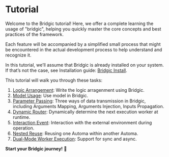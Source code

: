 # Tutorial

Welcome to the Bridgic tutorial! Here, we offer a complete learning the usage of "bridgic", helping you quickly master the core concepts and best practices of the framework.

Each feature will be accompanied by a simplified small process that might be encountered in the actual development process to help understand and recognize it.

In this tutorial, we’ll assume that Bridgic is already installed on your system. If that’s not the case, see Installation guide: [Bridgic Install](../home/installation.md#installation).

This tutorial will walk you through these tasks:

1. [Logic Arrangement](./notebooks/getting_started.ipynb): Write the logic arragenment using Bridgic.
2. [Model Usage](./notebooks/model_usage.ipynb): Use model in Bridgic.
3. [Parameter Passing](./notebooks/parameter_passing.ipynb): Three ways of data transmission in Bridgic, including Arguments Mapping, Arguments Injection,  Inputs Propagation.
4. [Dynamic Router](./notebooks/dynamic_router.ipynb): Dynamically determine the next execution worker at runtime.
5. [Interaction Event](./notebooks/interaction_event.ipynb): Interaction with the external environment during operation.
6. [Nested Reuse](./notebooks/nested_reuse.ipynb): Reusing one Automa within another Automa.
7. [Dual-Mode Worker Execution](./notebooks/dual_mode_worker_execution.ipynb): Support for sync and async.
<!-- 3. [Dynamic DAG](dynamic_dag.ipynb): Dynamically add or remove worker to change the execution DAG at runtime. -->


**Start your Bridgic journey!** 🎉